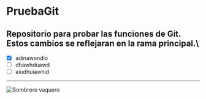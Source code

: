 # PruebaGit
Repositorio para probar las funciones de Git.\
Estos cambios se reflejaran en la rama principal.\
---
- [X] adinawondio
- [ ] dhawhduawd
- [ ] aiudhuiawhid
***
![Sombrero vaquero](https://images.emojiterra.com/google/android-10/512px/1f920.png)
